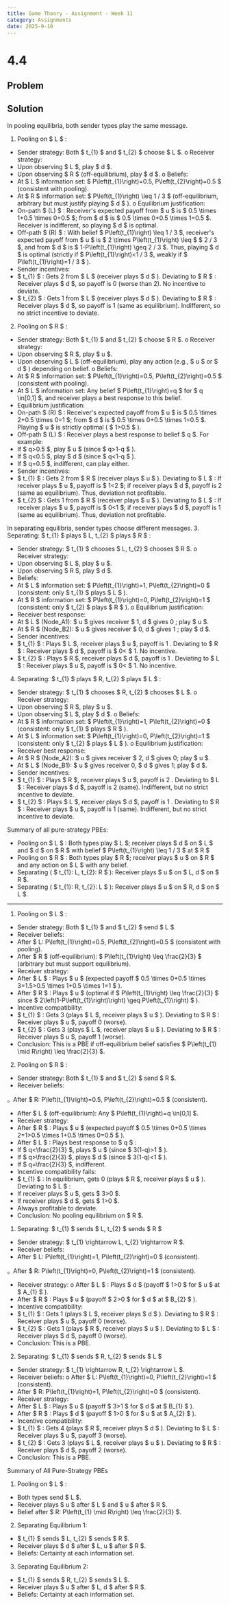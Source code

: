 ```yaml
---
title: Game Theory - Assignment - Week 11
category: Assignments
date: 2025-9-10 
---
```


# 4.4

## Problem 



## Solution 

In pooling equilibria, both sender types play the same message.
1. Pooling on $ L $ :
- Sender strategy: Both $ t_{1} $ and $ t_{2} $ choose $ L $.
o Receiver strategy:
- Upon observing $ L $, play $ d $.
- Upon observing $ R $ (off-equilibrium), play $ d $.
o Beliefs:
- At $ L $ information set: $ P\left(t_{1}\right)=0.5, P\left(t_{2}\right)=0.5 $ (consistent with pooling).
- At $ R $ information set: $ P\left(t_{1}\right) \leq 1 / 3 $ (off-equilibrium, arbitrary but must justify playing $ d $ ).
o Equilibrium justification:
- On-path $ (L) $ : Receiver's expected payoff from $ u $ is $ 0.5 \times 1+0.5 \times 0=0.5 $; from $ d $ is $ 0.5 \times 0+0.5 \times 1=0.5 $. Receiver is indifferent, so playing $ d $ is optimal.
- Off-path $ (R) $ : With belief $ P\left(t_{1}\right) \leq 1 / 3 $, receiver's expected payoff from $ u $ is $ 2 \times P\left(t_{1}\right) \leq $ $ 2 / 3 $, and from $ d $ is $ 1-P\left(t_{1}\right) \geq 2 / 3 $. Thus, playing $ d $ is optimal (strictly if $ P\left(t_{1}\right)<1 / 3 $, weakly if $ P\left(t_{1}\right)=1 / 3 $ ).
- Sender incentives:
- $ t_{1} $ : Gets 2 from $ L $ (receiver plays $ d $ ). Deviating to $ R $ : Receiver plays $ d $, so payoff is 0 (worse than 2). No incentive to deviate.
- $ t_{2} $ : Gets 1 from $ L $ (receiver plays $ d $ ). Deviating to $ R $ : Receiver plays $ d $, so payoff is 1 (same as equilibrium). Indifferent, so no strict incentive to deviate.

2. Pooling on $ R $ :
- Sender strategy: Both $ t_{1} $ and $ t_{2} $ choose $ R $.
o Receiver strategy:
- Upon observing $ R $, play $ u $.
- Upon observing $ L $ (off-equilibrium), play any action (e.g., $ u $ or $ d $ ) depending on belief.
o Beliefs:
- At $ R $ information set: $ P\left(t_{1}\right)=0.5, P\left(t_{2}\right)=0.5 $ (consistent with pooling).
- At $ L $ information set: Any belief $ P\left(t_{1}\right)=q $ for $ q \in[0,1] $, and receiver plays a best response to this belief.
- Equilibrium justification:
- On-path $ (R) $ : Receiver's expected payoff from $ u $ is $ 0.5 \times 2+0.5 \times 0=1 $; from $ d $ is $ 0.5 \times 0+0.5 \times 1=0.5 $. Playing $ u $ is strictly optimal ( $ 1>0.5 $ ).
- Off-path $ (L) $ : Receiver plays a best response to belief $ q $. For example:
- If $ q>0.5 $, play $ u $ (since $ q>1-q $ ).
- If $ q<0.5 $, play $ d $ (since $ q<1-q $ ).
- If $ q=0.5 $, indifferent, can play either.
- Sender incentives:
- $ t_{1} $ : Gets 2 from $ R $ (receiver plays $ u $ ). Deviating to $ L $ : If receiver plays $ u $, payoff is $ 1<2 $; if receiver plays $ d $, payoff is 2 (same as equilibrium). Thus, deviation not profitable.
- $ t_{2} $ : Gets 1 from $ R $ (receiver plays $ u $ ). Deviating to $ L $ : If receiver plays $ u $, payoff is $ 0<1 $; if receiver plays $ d $, payoff is 1 (same as equilibrium). Thus, deviation not profitable.

In separating equilibria, sender types choose different messages.
3. Separating: $ t_{1} $ plays $ L, t_{2} $ plays $ R $ :
- Sender strategy: $ t_{1} $ chooses $ L, t_{2} $ chooses $ R $.
o Receiver strategy:
- Upon observing $ L $, play $ u $.
- Upon observing $ R $, play $ d $.
- Beliefs:
- At $ L $ information set: $ P\left(t_{1}\right)=1, P\left(t_{2}\right)=0 $ (consistent: only $ t_{1} $ plays $ L $ ).
- At $ R $ information set: $ P\left(t_{1}\right)=0, P\left(t_{2}\right)=1 $ (consistent: only $ t_{2} $ plays $ R $ ).
o Equilibrium justification:
- Receiver best response:
- At $ L $ (Node_A1): $ u $ gives receiver $ 1, d $ gives 0 ; play $ u $.
- At $ R $ (Node_B2): $ u $ gives receiver $ 0, d $ gives 1 ; play $ d $.
- Sender incentives:
- $ t_{1} $ : Plays $ L $, receiver plays $ u $, payoff is 1 . Deviating to $ R $ : Receiver plays $ d $, payoff is $ 0< $ 1. No incentive.
- $ t_{2} $ : Plays $ R $, receiver plays $ d $, payoff is 1 . Deviating to $ L $ : Receiver plays $ u $, payoff is $ 0< $ 1. No incentive.

4. Separating: $ t_{1} $ plays $ R, t_{2} $ plays $ L $ :
- Sender strategy: $ t_{1} $ chooses $ R, t_{2} $ chooses $ L $.
o Receiver strategy:
- Upon observing $ R $, play $ u $.
- Upon observing $ L $, play $ d $.
o Beliefs:
- At $ R $ information set: $ P\left(t_{1}\right)=1, P\left(t_{2}\right)=0 $ (consistent: only $ t_{1} $ plays $ R $ ).
- At $ L $ information set: $ P\left(t_{1}\right)=0, P\left(t_{2}\right)=1 $ (consistent: only $ t_{2} $ plays $ L $ ).
o Equilibrium justification:
- Receiver best response:
- At $ R $ (Node_A2): $ u $ gives receiver $ 2, d $ gives 0; play $ u $.
- At $ L $ (Node_B1): $ u $ gives receiver 0, $ d $ gives 1; play $ d $.
- Sender incentives:
- $ t_{1} $ : Plays $ R $, receiver plays $ u $, payoff is 2 . Deviating to $ L $ : Receiver plays $ d $, payoff is 2 (same). Indifferent, but no strict incentive to deviate.
- $ t_{2} $ : Plays $ L $, receiver plays $ d $, payoff is 1 . Deviating to $ R $ : Receiver plays $ u $, payoff is 1 (same). Indifferent, but no strict incentive to deviate.

Summary of all pure-strategy PBEs:
- Pooling on $ L $ : Both types play $ L $; receiver plays $ d $ on $ L $ and $ d $ on $ R $ with belief $ P\left(t_{1}\right) \leq 1 / 3 $ at $ R $
- Pooling on $ R $ : Both types play $ R $; receiver plays $ u $ on $ R $ and any action on $ L $ with any belief.
- Separating ( $ t_{1}: L, t_{2}: R $ ): Receiver plays $ u $ on $ L, d $ on $ R $.
- Separating ( $ t_{1}: R, t_{2}: L $ ): Receiver plays $ u $ on $ R, d $ on $ L $.

--- 

1. Pooling on $ L $ :
- Sender strategy: Both $ t_{1} $ and $ t_{2} $ send $ L $.
- Receiver beliefs:
- After $ L: P\left(t_{1}\right)=0.5, P\left(t_{2}\right)=0.5 $ (consistent with pooling).
- After $ R $ (off-equilibrium): $ P\left(t_{1}\right) \leq \frac{2}{3} $ (arbitrary but must support equilibrium).
- Receiver strategy:
- After $ L $ : Plays $ u $ (expected payoff $ 0.5 \times 0+0.5 \times 3=1.5>0.5 \times 1+0.5 \times 1=1 $ ).
- After $ R $ : Plays $ u $ (optimal if $ P\left(t_{1}\right) \leq \frac{2}{3} $ since $ 2\left(1-P\left(t_{1}\right)\right) \geq P\left(t_{1}\right) $ ).
- Incentive compatibility:
- $ t_{1} $ : Gets 3 (plays $ L $, receiver plays $ u $ ). Deviating to $ R $ : Receiver plays $ u $, payoff 0 (worse).
- $ t_{2} $ : Gets 3 (plays $ L $, receiver plays $ u $ ). Deviating to $ R $ : Receiver plays $ u $, payoff 1 (worse).
- Conclusion: This is a PBE if off-equilibrium belief satisfies $ P\left(t_{1} \mid R\right) \leq \frac{2}{3} $.

2. Pooling on $ R $ :
- Sender strategy: Both $ t_{1} $ and $ t_{2} $ send $ R $.
- Receiver beliefs:

。After $ R: P\left(t_{1}\right)=0.5, P\left(t_{2}\right)=0.5 $ (consistent).
- After $ L $ (off-equilibrium): Any $ P\left(t_{1}\right)=q \in[0,1] $.
- Receiver strategy:
- After $ R $ : Plays $ u $ (expected payoff $ 0.5 \times 0+0.5 \times 2=1>0.5 \times 1+0.5 \times 0=0.5 $ ).
- After $ L $ : Plays best response to $ q $ :
- If $ q<\frac{2}{3} $, plays $ u $ (since $ 3(1-q)>1 $ ).
- If $ q>\frac{2}{3} $, plays $ d $ (since $ 3(1-q)<1 $ ).
- If $ q=\frac{2}{3} $, indifferent.
- Incentive compatibility fails:
- $ t_{1} $ : In equilibrium, gets 0 (plays $ R $, receiver plays $ u $ ). Deviating to $ L $ :
- If receiver plays $ u $, gets $ 3>0 $.
- If receiver plays $ d $, gets $ 1>0 $.
- Always profitable to deviate.
- Conclusion: No pooling equilibrium on $ R $.

1. Separating: $ t_{1} $ sends $ L, t_{2} $ sends $ R $
- Sender strategy: $ t_{1} \rightarrow L, t_{2} \rightarrow R $.
- Receiver beliefs:
- After $ L: P\left(t_{1}\right)=1, P\left(t_{2}\right)=0 $ (consistent).

。After $ R: P\left(t_{1}\right)=0, P\left(t_{2}\right)=1 $ (consistent).
- Receiver strategy:
o After $ L $ : Plays $ d $ (payoff $ 1>0 $ for $ u $ at $ A_{1} $ ).
- After $ R $ : Plays $ u $ (payoff $ 2>0 $ for $ d $ at $ B_{2} $ ).
- Incentive compatibility:
- $ t_{1} $ : Gets 1 (plays $ L $, receiver plays $ d $ ). Deviating to $ R $ : Receiver plays $ u $, payoff 0 (worse).
- $ t_{2} $ : Gets 1 (plays $ R $, receiver plays $ u $ ). Deviating to $ L $ : Receiver plays $ d $, payoff 0 (worse).
- Conclusion: This is a PBE.

2. Separating: $ t_{1} $ sends $ R, t_{2} $ sends $ L $
- Sender strategy: $ t_{1} \rightarrow R, t_{2} \rightarrow L $.
- Receiver beliefs:
o After $ L: P\left(t_{1}\right)=0, P\left(t_{2}\right)=1 $ (consistent).
- After $ R: P\left(t_{1}\right)=1, P\left(t_{2}\right)=0 $ (consistent).
- Receiver strategy:
- After $ L $ : Plays $ u $ (payoff $ 3>1 $ for $ d $ at $ B_{1} $ ).
- After $ R $ : Plays $ d $ (payoff $ 1>0 $ for $ u $ at $ A_{2} $ ).
- Incentive compatibility:
- $ t_{1} $ : Gets 4 (plays $ R $, receiver plays $ d $ ). Deviating to $ L $ : Receiver plays $ u $, payoff 3 (worse).
- $ t_{2} $ : Gets 3 (plays $ L $, receiver plays $ u $ ). Deviating to $ R $ : Receiver plays $ d $, payoff 2 (worse).
- Conclusion: This is a PBE.

Summary of All Pure-Strategy PBEs
1. Pooling on $ L $ :
- Both types send $ L $.
- Receiver plays $ u $ after $ L $ and $ u $ after $ R $.
- Belief after $ R: P\left(t_{1} \mid R\right) \leq \frac{2}{3} $.
2. Separating Equilibrium 1:
- $ t_{1} $ sends $ L, t_{2} $ sends $ R $.
- Receiver plays $ d $ after $ L, u $ after $ R $.
- Beliefs: Certainty at each information set.
3. Separating Equilibrium 2:
- $ t_{1} $ sends $ R, t_{2} $ sends $ L $.
- Receiver plays $ u $ after $ L, d $ after $ R $.
- Beliefs: Certainty at each information set.